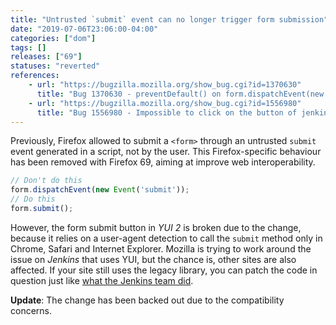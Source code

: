```yaml
---
title: "Untrusted `submit` event can no longer trigger form submission"
date: "2019-07-06T23:06:00-04:00"
categories: ["dom"]
tags: []
releases: ["69"]
statuses: "reverted"
references:
    - url: "https://bugzilla.mozilla.org/show_bug.cgi?id=1370630"
      title: "Bug 1370630 - preventDefault() on form.dispatchEvent(new Event('submit'))?"
    - url: "https://bugzilla.mozilla.org/show_bug.cgi?id=1556980"
      title: "Bug 1556980 - Impossible to click on the button of jenkins on Firefox Nightly"
---
```

Previously, Firefox allowed to submit a `<form>` through an untrusted `submit` event generated in a script, not by the user. This Firefox-specific behaviour has been removed with Firefox 69, aiming at improve web interoperability.

```js
// Don't do this
form.dispatchEvent(new Event('submit'));
// Do this
form.submit();
```

However, the form submit button in *YUI 2* is broken due to the change, because it relies on a user-agent detection to call the `submit` method only in Chrome, Safari and Internet Explorer. Mozilla is trying to work around the issue on *Jenkins* that uses YUI, but the chance is, other sites are also affected. If your site still uses the legacy library, you can patch the code in question just like [what the Jenkins team did](https://github.com/jenkinsci/jenkins/pull/3761/files).

**Update**: The change has been backed out due to the compatibility concerns.
